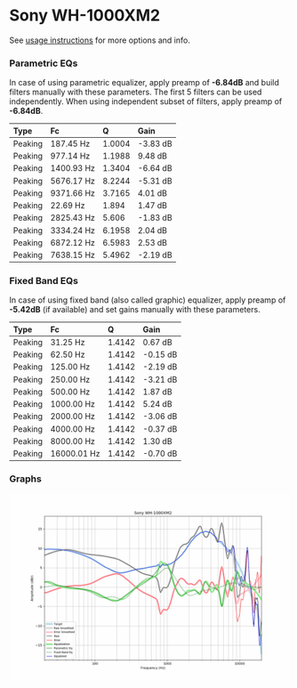 # Sony WH-1000XM2
See [usage instructions](https://github.com/jaakkopasanen/AutoEq#usage) for more options and info.

### Parametric EQs
In case of using parametric equalizer, apply preamp of **-6.84dB** and build filters manually
with these parameters. The first 5 filters can be used independently.
When using independent subset of filters, apply preamp of **-6.84dB**.

| Type    | Fc         |      Q | Gain     |
|:--------|:-----------|:-------|:---------|
| Peaking | 187.45 Hz  | 1.0004 | -3.83 dB |
| Peaking | 977.14 Hz  | 1.1988 | 9.48 dB  |
| Peaking | 1400.93 Hz | 1.3404 | -6.64 dB |
| Peaking | 5676.17 Hz | 8.2244 | -5.31 dB |
| Peaking | 9371.66 Hz | 3.7165 | 4.01 dB  |
| Peaking | 22.69 Hz   | 1.894  | 1.47 dB  |
| Peaking | 2825.43 Hz | 5.606  | -1.83 dB |
| Peaking | 3334.24 Hz | 6.1958 | 2.04 dB  |
| Peaking | 6872.12 Hz | 6.5983 | 2.53 dB  |
| Peaking | 7638.15 Hz | 5.4962 | -2.19 dB |

### Fixed Band EQs
In case of using fixed band (also called graphic) equalizer, apply preamp of **-5.42dB**
(if available) and set gains manually with these parameters.

| Type    | Fc          |      Q | Gain     |
|:--------|:------------|:-------|:---------|
| Peaking | 31.25 Hz    | 1.4142 | 0.67 dB  |
| Peaking | 62.50 Hz    | 1.4142 | -0.15 dB |
| Peaking | 125.00 Hz   | 1.4142 | -2.19 dB |
| Peaking | 250.00 Hz   | 1.4142 | -3.21 dB |
| Peaking | 500.00 Hz   | 1.4142 | 1.87 dB  |
| Peaking | 1000.00 Hz  | 1.4142 | 5.24 dB  |
| Peaking | 2000.00 Hz  | 1.4142 | -3.06 dB |
| Peaking | 4000.00 Hz  | 1.4142 | -0.37 dB |
| Peaking | 8000.00 Hz  | 1.4142 | 1.30 dB  |
| Peaking | 16000.01 Hz | 1.4142 | -0.70 dB |

### Graphs
![](./Sony%20WH-1000XM2.png)